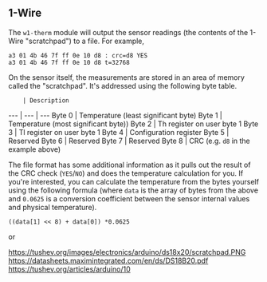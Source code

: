 
## 1-Wire

The `w1-therm` module will output the sensor readings (the contents of the 1-Wire "scratchpad") to a file. For example,

    a3 01 4b 46 7f ff 0e 10 d8 : crc=d8 YES
    a3 01 4b 46 7f ff 0e 10 d8 t=32768

On the sensor itself, the measurements are stored in an area of memory called the "scratchpad". It's addressed using the following byte table.

        | Description
--- | --- | ---
Byte 0 | Temperature (least significant byte)
Byte 1 | Temperature (most significant byte))
Byte 2 | Th register on user byte 1
Byte 3 | Tl register on user byte 1
Byte 4 | Configuration register
Byte 5 | Reserved
Byte 6 | Reserved
Byte 7 | Reserved
Byte 8 | CRC (e.g. `d8` in the example above)


The file format has some additional information as it pulls out the result of the CRC check (`YES`/`NO`) and does the temperature calculation for you. If you're interested, you can calculate the temperature from the bytes yourself using the following formula (where `data` is the array of bytes from the above and `0.0625` is a conversion coefficient between the sensor internal values and physical temperature).

    ((data[1] << 8) + data[0]) *0.0625

or



https://tushev.org/images/electronics/arduino/ds18x20/scratchpad.PNG
https://datasheets.maximintegrated.com/en/ds/DS18B20.pdf
https://tushev.org/articles/arduino/10